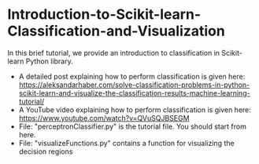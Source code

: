 # Introduction-to-Scikit-learn-Classification-and-Visualization

In this brief tutorial, we provide an introduction to classification in Scikit-learn Python library. 
- A detailed post explaining how to perform classification is given here: https://aleksandarhaber.com/solve-classification-problems-in-python-scikit-learn-and-visualize-the-classification-results-machine-learning-tutorial/
- A YouTube video explaining how to perform classification is given here: https://www.youtube.com/watch?v=QVuSQJBSEGM
- File: "perceptronClassifier.py" is the tutorial file. You should start from here.
- File: "visualizeFunctions.py" contains a function for visualizing the decision regions
